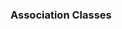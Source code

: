 <link rel="stylesheet" href="{{baseUrl}}/css/textbook.css">

<div class="website-content">

### Association Classes

<div id="main">

<include src="./introduction/topicPanel.md" />

</div>
</div>
